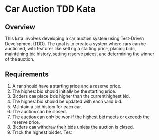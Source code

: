 # Car Auction TDD Kata

## Overview

This kata involves developing a car auction system using Test-Driven Development (TDD). The goal is to create a system where cars can be auctioned, with features like setting a starting price, placing bids, maintaining bid history, setting reserve prices, and determining the winner of the auction.

## Requirements

1. A car should have a starting price and a reserve price.
2. The highest bid should initially be the starting price.
3. Bidders can place bids higher than the current highest bid.
4. The highest bid should be updated with each valid bid.
5. Maintain a bid history for each car.
6. The auction can be closed.
7. The auction can only be won if the highest bid meets or exceeds the reserve price.
8. Bidders can withdraw their bids unless the auction is closed.
9. Track the highest bidder. Test